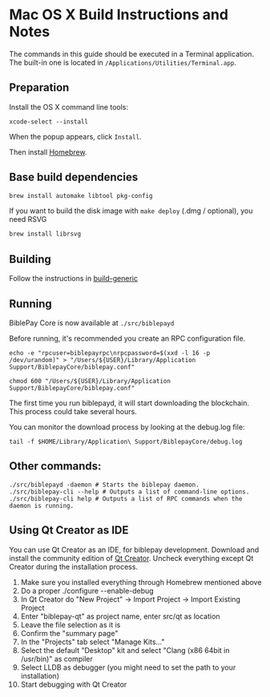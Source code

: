 Mac OS X Build Instructions and Notes
====================================
The commands in this guide should be executed in a Terminal application.
The built-in one is located in `/Applications/Utilities/Terminal.app`.

Preparation
-----------
Install the OS X command line tools:

`xcode-select --install`

When the popup appears, click `Install`.

Then install [Homebrew](https://brew.sh).

Base build dependencies
-----------------------

```bash
brew install automake libtool pkg-config
```

If you want to build the disk image with `make deploy` (.dmg / optional), you need RSVG
```bash
brew install librsvg
```

Building
--------

Follow the instructions in [build-generic](build-generic.md)

Running
-------

BiblePay Core is now available at `./src/biblepayd`

Before running, it's recommended you create an RPC configuration file.

    echo -e "rpcuser=biblepayrpc\nrpcpassword=$(xxd -l 16 -p /dev/urandom)" > "/Users/${USER}/Library/Application Support/BiblepayCore/biblepay.conf"

    chmod 600 "/Users/${USER}/Library/Application Support/BiblepayCore/biblepay.conf"

The first time you run biblepayd, it will start downloading the blockchain. This process could take several hours.

You can monitor the download process by looking at the debug.log file:

    tail -f $HOME/Library/Application\ Support/BiblepayCore/debug.log

Other commands:
-------

    ./src/biblepayd -daemon # Starts the biblepay daemon.
    ./src/biblepay-cli --help # Outputs a list of command-line options.
    ./src/biblepay-cli help # Outputs a list of RPC commands when the daemon is running.

Using Qt Creator as IDE
------------------------
You can use Qt Creator as an IDE, for biblepay development.
Download and install the community edition of [Qt Creator](https://www.qt.io/download/).
Uncheck everything except Qt Creator during the installation process.

1. Make sure you installed everything through Homebrew mentioned above
2. Do a proper ./configure --enable-debug
3. In Qt Creator do "New Project" -> Import Project -> Import Existing Project
4. Enter "biblepay-qt" as project name, enter src/qt as location
5. Leave the file selection as it is
6. Confirm the "summary page"
7. In the "Projects" tab select "Manage Kits..."
8. Select the default "Desktop" kit and select "Clang (x86 64bit in /usr/bin)" as compiler
9. Select LLDB as debugger (you might need to set the path to your installation)
10. Start debugging with Qt Creator
